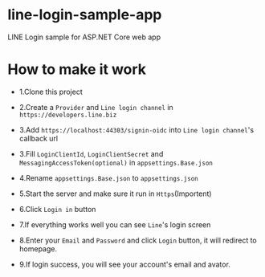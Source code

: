 # line-login-sample-app
LINE Login sample for ASP.NET Core web app

# How to make it work
- 1.Clone this project

- 2.Create a `Provider` and `Line login channel` in `https://developers.line.biz`

- 3.Add `https://localhost:44303/signin-oidc` into `Line login channel`'s callback url

- 3.Fill `LoginClientId`, `LoginClientSecret` and `MessagingAccessToken(optional)` in `appsettings.Base.json`

- 4.Rename `appsettings.Base.json` to `appsettings.json`

- 5.Start the server and make sure it run in `Https`(Importent)

- 6.Click `Login in` button

- 7.If everything works well you can see `Line`'s login screen

- 8.Enter your `Email` and `Password` and click `Login` button, it will redirect to homepage.

- 9.If login success, you will see your account's email and avator.
